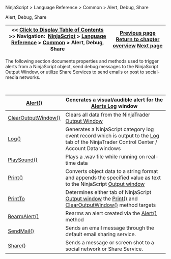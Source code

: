 ﻿


NinjaScript \> Language Reference \> Common \> Alert, Debug, Share






















Alert, Debug, Share







| \<\< [Click to Display Table of Contents](alert__debugging_and_sharing.md) \>\> **Navigation:**     [NinjaScript](ninjascript.md) \> [Language Reference](language_reference_wip.md) \> [Common](common.md) \> Alert, Debug, Share | [Previous page](currentbars.md) [Return to chapter overview](common.md) [Next page](alert.md) |
| --- | --- |











The following section documents properties and methods used to trigger alerts from a NinjaScript object, send debug messages to the NinjaScript Output Window, or utilize Share Services to send emails or post to social\-media networks. 


 




| [Alert()](alert.md) | Generates a visual/audible alert for the [Alerts Log](alerts_log.md) window |
| --- | --- |
| [ClearOutputWindow()](clearoutputwindow.md) | Clears all data from the NinjaTrader [Output Window](output.md) |
| [Log()](log.md) | Generates a NinjaScript category log event record which is output to the [Log](log_tab2.md) tab of the NinjaTrader Control Center / Account Data windows |
| [PlaySound()](playsound.md) | Plays a .wav file while running on real\-time data |
| [Print()](print.md) | Converts object data to a string format and appends the specified value as text to the NinjaScript [Output window](output.md) |
| [PrintTo](printto.md) | Determines either tab of NinjaScript [Output window](output.md) the [Print()](print.md) and [ClearOutputWindow()](clearoutputwindow.md) method targets |
| [RearmAlert()](rearmalert.md) | Rearms an alert created via the [Alert()](alert.md) method |
| [SendMail()](sendmail.md) | Sends an email message through the default email sharing service. |
| [Share()](share.md) | Sends a message or screen shot to a social network or Share Service. |









